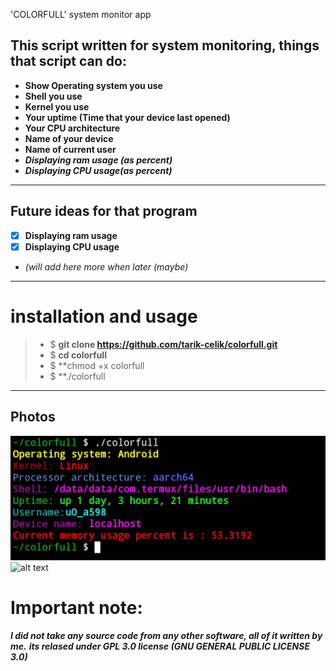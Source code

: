  'COLORFULL' system monitor app
## **This script written for system monitoring, things that script can do:**
- **Show Operating system you use**
- **Shell you use**
- **Kernel you use**
- **Your uptime (Time that your device last opened)**
- **Your CPU architecture**
- **Name of your device**
- **Name of current user**
- ***Displaying ram usage (as percent)***
- ***Displaying CPU usage(as percent)***
****
## **Future ideas for that program**
* [x] **Displaying ram usage**
* [x] **Displaying CPU usage**
* **(will add here more when later (maybe*)*
****
# installation and usage
>* $ **git clone https://github.com/tarik-celik/colorfull.git**
>* $ **cd colorfull**
>* $ **chmod +x colorfull
>* $ **./colorfull
****
## **Photos**
![alt text](https://github.com/tarik-celik/colorfull/blob/main/Screenshot_20230810_234331_Termux.jpg)
![alt text]()

# Important note:
***I did not take any source code from any other software, all of it written by me.***
***its relased under GPL 3.0 license (GNU GENERAL PUBLIC LICENSE 3.0)***
